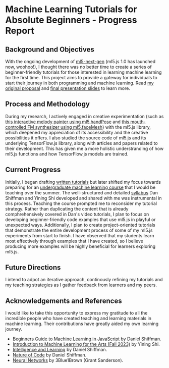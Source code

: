 # Machine Learning Tutorials for Absolute Beginners - Progress Report

## Background and Objectives

With the ongoing development of [ml5-next-gen](https://github.com/ml5js/ml5-next-gen) (ml5.js 1.0 has launched now, woohoo!), I thought there was no better time to create a series of beginner-friendly tutorials for those interested in learning machine learning for the first time. This project aims to provide a gateway for individuals to start their journey in both programming and machine learning. Read [my original proposal](../projects/jackbdu-proposal.md) and [final presentation slides](https://drive.google.com/file/d/1vYD5JoWNRzSN9LOsUjIqImMu4WhSHr9Q/) to learn more.

## Process and Methodology

During my research, I actively engaged in creative experimentation (such as [this interactive melody painter using ml5.handPose](https://www.instagram.com/p/C4WozrtsZ4r/) and [this mouth-controlled FM synthesizer using ml5.faceMesh](https://www.instagram.com/p/C41i1VQsfs0/)) with the ml5.js library, which deepened my appreciation of its accessibility and the creative possibilities it offers. I also studied the source code of ml5.js and its underlying TensorFlow.js library, along with articles and papers related to their development. This has given me a more holistic understranding of how ml5.js functions and how TensorFlow.js models are trained.

## Current Progress

Initially, I began drafting [written tutorials](https://github.com/jackbdu/ml5-tutorials) but later shifted my focus towards preparing for an [undergraduate machine learning course](https://github.com/jackbdu/Intro-ML-Arts-IMA-Summer24) that I would be teaching over the summer. The well-structured and detailed [syllabus](https://github.com/ml5js/Intro-ML-Arts-IMA-F23) Dan Shiffman and Yining Shi developed and shared with me was instrumental in this process. Teaching the course prompted me to reconsider my tutorial strategy. Rather than duplicating the content that is already comphrehensively covered in Dan's video tutorials, I plan to focus on developing beginner-friendly code examples that use ml5.js in playful or unexpected ways. Additionally, I plan to create project-oriented tutorials that demonstrate the entire development process of some of my ml5.js experiments from start to finish. I have observed that my students learn most effectively through examples that I have created, so I believe producing more examples will be highly beneficial for learners exploring ml5.js.

## Future Directions

I intend to adpot an iterative approach, continously refining my tutorials and my teaching strategies as I gather feedback from learners and my peers.

## Acknowledgements and References

I would like to take this opportunity to express my gratitude to all the incredible people who have created teaching and learning materials in machine learning. Their contributions have greatly aided my own learning journey.

-   [Beginners Guide to Machine Learning in JavaScript](https://www.youtube.com/playlist?list=PLRqwX-V7Uu6YPSwT06y_AEYTqIwbeam3y) by Daniel Shiffman.
-   [Introduction to Machine Learning for the Arts (Fall 2023)](https://github.com/ml5js/Intro-ML-Arts-IMA-F23) by Yining Shi.
-   [Intelligence and Learning](https://www.youtube.com/playlist?list=PLRqwX-V7Uu6YJ3XfHhT2Mm4Y5I99nrIKX) by Daniel Shiffman.
-   [Nature of Code](https://natureofcode.com) by Daniel Shiffman.
-   [Neural Networks](https://www.youtube.com/playlist?list=PLZHQObOWTQDNU6R1_67000Dx_ZCJB-3pi) by 3Blue1Brown (Grant Sanderson).
